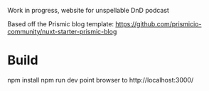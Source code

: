 Work in progress, website for unspellable DnD podcast

Based off the Prismic blog template: https://github.com/prismicio-community/nuxt-starter-prismic-blog

# Build
npm install
npm run dev
point browser to http://localhost:3000/

